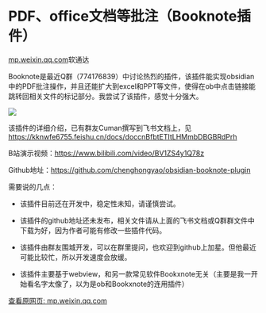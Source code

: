# PDF、office文档等批注（Booknote插件）

[mp.weixin.qq.com](http://mp.weixin.qq.com/s?__biz=MzAxNzQwNjcwOQ==&mid=2247484863&idx=1&sn=a40713d877f495694f3d9c1f1243eeb2&chksm=9be74a25ac90c333b088b48813012aeb65238b4c3dfecac99600adebc02fc4a12aae82770f53&mpshare=1&scene=1&srcid=1203RQMGshslyG78A5yIHhcH&sharer_sharetime=1638476277389&sharer_shareid=b7c991d3cd23094f535ad602a652c37b#rd)软通达

Booknote是最近Q群（774176839）中讨论热烈的插件，该插件能实现obsidian中的PDF批注操作，并且还能扩大到excel和PPT等文件，使得在ob中点击链接能跳转回相关文件的标记部分。我尝试了该插件，感觉十分强大。

![](https://cubox.pro/c/filters:no_upscale()?imageUrl=https%3A%2F%2Fmmbiz.qpic.cn%2Fmmbiz_png%2FIPZ262EcUINqfhDkXj8fbz0qGVJ4rNcTB8z1chmRmsrGjcBeLCF5fJOjBzZibmF3Z8cemJlkw2PbyB05ciaCsTcg%2F640%3Fwx_fmt%3Dpng)

该插件的详细介绍，已有群友Cuman撰写到飞书文档上，见 https://kknwfe6755.feishu.cn/docs/doccnBfbtETItLHMmbDBGBRdPrh

B站演示视频：https://www.bilibili.com/video/BV1ZS4y1Q78z

Github地址：https://github.com/chenghongyao/obsidian-booknote-plugin

需要说的几点：

*   该插件目前还在开发中，稳定性未知，请谨慎尝试。
    
*   该插件的github地址还未发布，相关文件请从上面的飞书文档或Q群群文件中下载为好，因为作者可能有修改一些插件代码。
    
*   该插件由群友围城开发，可以在群里提问，也欢迎到github上加星。但他最近可能比较忙，所以开发速度会放缓。
    
*   该插件主要基于webview，和另一款常见软件Bookxnote无关（主要是我一开始看名字太像了，以为是ob和Bookxnote的连用插件）
    

[查看原网页: mp.weixin.qq.com](http://mp.weixin.qq.com/s?__biz=MzAxNzQwNjcwOQ==&mid=2247484863&idx=1&sn=a40713d877f495694f3d9c1f1243eeb2&chksm=9be74a25ac90c333b088b48813012aeb65238b4c3dfecac99600adebc02fc4a12aae82770f53&mpshare=1&scene=1&srcid=1203RQMGshslyG78A5yIHhcH&sharer_sharetime=1638476277389&sharer_shareid=b7c991d3cd23094f535ad602a652c37b#rd)